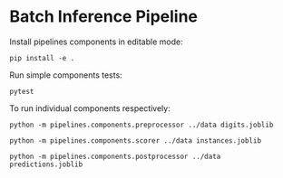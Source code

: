 # Batch Inference Pipeline

Install pipelines components in editable mode:
```shell
pip install -e .
```

Run simple components tests:
```shell
pytest
```

To run individual components respectively:
```shell
python -m pipelines.components.preprocessor ../data digits.joblib
```
```shell
python -m pipelines.components.scorer ../data instances.joblib 
```
```shell
python -m pipelines.components.postprocessor ../data predictions.joblib
```
